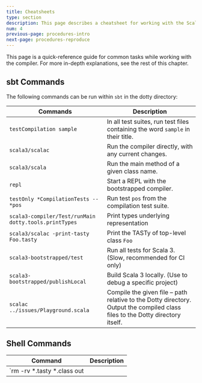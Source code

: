 ```yaml
---
title: Cheatsheets
type: section
description: This page describes a cheatsheet for working with the Scala 3 compiler.
num: 4
previous-page: procedures-intro
next-page: procedures-reproduce
---
```


This page is a quick-reference guide for common tasks while working with the compiler.
For more in-depth explanations, see the rest of this chapter.

## sbt Commands

The following commands can be run within `sbt` in the dotty directory:

| Commands                                                            | Description                                                                                                                    |
|---------------------------------------------------------------------|--------------------------------------------------------------------------------------------------------------------------------|
| `testCompilation sample`                                            |  In all test suites, run test files containing the word `sample` in their title.                                               |
| `scala3/scalac`                                                     |  Run the compiler directly, with any current changes.                                                                          |
| `scala3/scala`                                                      |  Run the main method of a given class name.                                                                                    |
| `repl`                                                              |  Start a REPL with the bootstrapped compiler.                                                                                  |
| `testOnly *CompilationTests -- *pos`                                |  Run test `pos` from the compilation test suite.                                                                               |
| `scala3-compiler/Test/runMain dotty.tools.printTypes`               |  Print types underlying representation                                                                                         |
| `scala3/scalac -print-tasty Foo.tasty`                              |  Print the TASTy of top-level class `Foo`                                                                                      |
| `scala3-bootstrapped/test`                                          |  Run all tests for Scala 3. (Slow, recommended for CI only)                                                                    |
| `scala3-bootstrapped/publishLocal`                                  |  Build Scala 3 locally. (Use to debug a specific project)                                                                      |
| `scalac ../issues/Playground.scala`                                 |  Compile the given file – path relative to the Dotty directory. Output the compiled class files to the Dotty directory itself. |

## Shell Commands

| Command                              | Description                                                      |
|--------------------------------------|------------------------------------------------------------------|
| `rm -rv *.tasty *.class out || true` | clean all compiled artifacts, from root dotty directory          |

<!-- Todo: add cheatsheet for compiler flags, and places to go in code for certain issues -->
